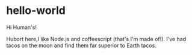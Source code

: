 # hello-world
Hi Human's!

Hubort here,I like Node.js and coffeescript (that's I'm made of!).
I've had tacos on the moon and find them far superior to Earth tacos.
